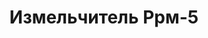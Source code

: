 ---
id: '12'
title: Измельчитель Ррм-5
description: Залог 10000 рублей
price: '1500'
order: 12
default_thumbnail_image: images/ppm5_sm.jpg
default_original_image: images/ppm5.jpg
category: content/category/02sad.md
featured: true
layout: product
---